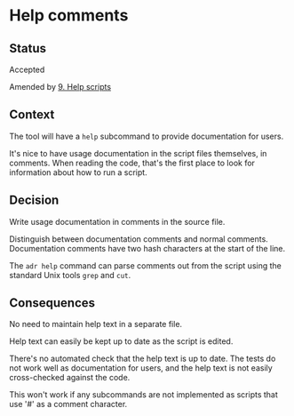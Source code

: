 # Help comments

## Status

Accepted

Amended by [9. Help scripts](0009-help-scripts.md)

## Context

The tool will have a `help` subcommand to provide documentation for users.

It's nice to have usage documentation in the script files themselves, in comments. When reading the code, that's the first place to look for information about how to run a script.

## Decision

Write usage documentation in comments in the source file.

Distinguish between documentation comments and normal comments. Documentation comments have two hash characters at the start of the line.

The `adr help` command can parse comments out from the script using the standard Unix tools `grep` and `cut`.

## Consequences

No need to maintain help text in a separate file.

Help text can easily be kept up to date as the script is edited.

There's no automated check that the help text is up to date. The tests do not work well as documentation for users, and the help text is not easily cross-checked against the code.

This won't work if any subcommands are not implemented as scripts that use '#' as a comment character.
